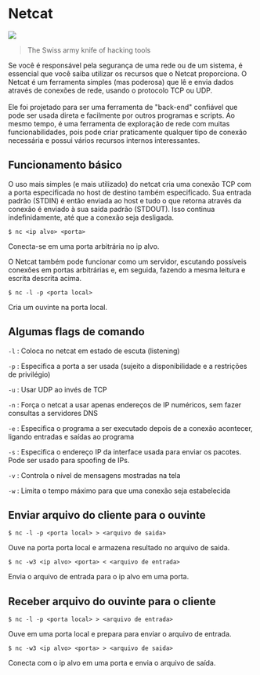 # Netcat

![](https://i.imgur.com/JVCnnF0.png)

> The Swiss army knife of hacking tools

Se você é responsável pela segurança de uma rede ou de um sistema, é essencial que você saiba utilizar os recursos que o Netcat proporciona. O Netcat é um ferramenta simples (mas poderosa) que lê e envia dados através de conexões de rede, usando o protocolo TCP ou UDP.<br /><br />
Ele foi projetado para ser uma ferramenta de "back-end" confiável que pode ser usada direta e facilmente por outros programas e scripts. Ao mesmo tempo, é uma ferramenta de exploração de rede com muitas funcionabilidades, pois pode criar praticamente qualquer tipo de conexão necessária e possui vários recursos internos interessantes.

## Funcionamento básico

O uso mais simples (e mais utilizado) do netcat cria uma conexão TCP com a porta especificada no host de destino também especificado. Sua entrada padrão (STDIN) é então enviada ao host e tudo o que retorna através da conexão é enviado à sua saída padrão (STDOUT). Isso continua indefinidamente, até que a conexão seja desligada.

`$ nc <ip alvo> <porta>`

Conecta-se em uma porta arbitrária no ip alvo.

O Netcat também pode funcionar como um servidor, escutando possíveis conexões em portas arbitrárias e, em seguida, fazendo a mesma leitura e escrita descrita acima. 

`$ nc -l -p <porta local>`

Cria um ouvinte na porta local.

## Algumas flags de comando

`-l` : Coloca no netcat em estado de escuta \(listening\)

`-p` : Especifica a porta a ser usada \(sujeito a disponibilidade e a restrições de privilégio\)

`-u` : Usar UDP ao invés de TCP

`-n` : Força o netcat a usar apenas endereços de IP numéricos, sem fazer consultas a servidores DNS

`-e` : Especifica o programa a ser executado depois de a conexão acontecer, ligando entradas e saídas ao programa

`-s` : Especifica o endereço IP da interface usada para enviar os pacotes. Pode ser usado para spoofing de IPs.

`-v` : Controla o nível de mensagens mostradas na tela

`-w` : Limita o tempo máximo para que uma conexão seja estabelecida

## Enviar arquivo do cliente para o ouvinte

`$ nc -l -p <porta local> > <arquivo de saida>`

Ouve na porta porta local e armazena resultado no arquivo de saida.

`$ nc -w3 <ip alvo> <porta> < <arquivo de entrada>`

Envia o arquivo de entrada para o ip alvo em uma porta.

## Receber arquivo do ouvinte para o cliente

`$ nc -l -p <porta local> > <arquivo de entrada>`

Ouve em uma porta local e prepara para enviar o arquivo de entrada.

`$ nc -w3 <ip alvo> <porta> > <arquivo de saida>`

Conecta com o ip alvo em uma porta e envia o arquivo de saída.

